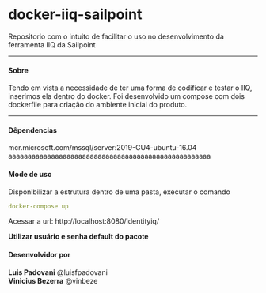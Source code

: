 # docker-iiq-sailpoint
Repositorio com o intuito de facilitar o uso no desenvolvimento da ferramenta IIQ da Sailpoint

------------
<h4>Sobre </h4>
<p>Tendo em vista a necessidade de ter uma forma de codificar e testar o IIQ, inserimos ela dentro do docker.
Foi desenvolvido um compose com dois dockerfile para criação do ambiente inicial do produto.</p>

------------


<h4>Dêpendencias </h4>
mcr.microsoft.com/mssql/server:2019-CU4-ubuntu-16.04 
aaaaaaaaaaaaaaaaaaaaaaaaaaaaaaaaaaaaaaaaaaaaaaaaaaaa 

<h4>Mode de uso</h4>
<p> Disponibilizar a estrutura dentro de uma pasta, executar o comando

```yaml
docker-compose up
```

Acessar a url:  http://localhost:8080/identityiq/

<b>Utilizar usuário e senha default do pacote</b>


<h4>Desenvolvidor por </h4>
<b>Luis Padovani</b> @luisfpadovani <br/>
<b>Vinicius Bezerra</b> @vinbeze
